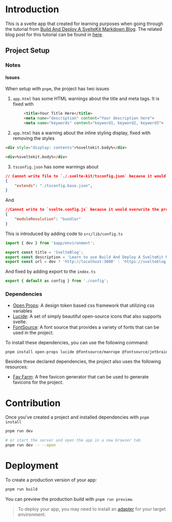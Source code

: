 # Introduction

This is a svelte app that created for learning purposes when going through the tutorial from [Build And Deploy A SvelteKit Markdown Blog](https://www.youtube.com/watch?v=RhScu3uqGd0). The related blog post for this tutorial can be found in [here](https://joyofcode.xyz/sveltekit-markdown-blog#project-setup).

## Project Setup

### Notes

#### Issues
When setup with `pnpm`, the project has two issues
1. `app.html` has some HTML warnings about the title and meta tags. It is fixed with
```html
		<title>Your Title Here</title>
		<meta name="description" content="Your description here">
		<meta name="keywords" content="keyword1, keyword2, keyword3">
```
2. `app.html` has a warning about the inline styling display, fixed with removing the styles
```html
<div style="display: contents">%sveltekit.body%</div>
```
```html
<div>%sveltekit.body%</div>
```
3. `tsconfig.json` has some warnings about
```json
// Cannot write file to `./.svelte-kit/tsconfig.json` because it would overwrite the project's source file
{
    "extends": "./tsconfig.base.json",
}
```
And
```json
//Cannot write to `svelte.config.js` because it would overwrite the project's source file
{
    "moduleResolution": "bundler"
}
```
This is introduced by adding code to `src/lib/config.ts`
```typescript
import { dev } from '$app/environment';

export const title = 'SvelteBlog';
export const description = 'Learn to use Build And Deploy A SvelteKit Markdown Blog';
export const url = dev ? 'http://localhost:3000' : 'https://svelteblog.realwebsite.com';
```

And fixed by adding export to the `index.ts`

```typescript
export { default as config } from './config';
```


### Dependencies

- [Open Props](https://open-props.style/): A design token based css framework that utilizing css variables
- [Lucide](https://lucide.dev/): A set of simply beautiful open-source icons that also supports svelte.
- [FontSource](https://fontsource.org/): A font source that provides a variety of fonts that can be used in the project.

To install these dependencies, you can use the following command:

```bash
pnpm install open-props lucide @fontsource/manrope @fontsource/jetbrains-mono
```

Besides these declared dependencies, the project also uses the following resources:

- [Fav Farm](https://fav.farm/): A free favicon generator that can be used to generate favicons for the project.

# Contribution

Once you've created a project and installed dependencies with `pnpm install`

```bash
pnpm run dev

# or start the server and open the app in a new browser tab
pnpm run dev -- --open
```

# Deployment

To create a production version of your app:

```bash
pnpm run build
```

You can preview the production build with `pnpm run preview`.

> To deploy your app, you may need to install an [adapter](https://kit.svelte.dev/docs/adapters) for your target environment.
